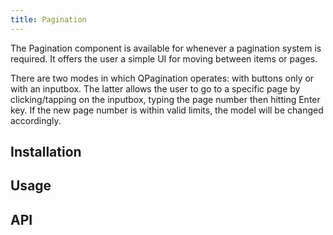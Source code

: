 ```yaml
---
title: Pagination
---
```

The Pagination component is available for whenever a pagination system is required. It offers the user a simple UI for moving between items or pages.

There are two modes in which QPagination operates: with buttons only or with an inputbox. The latter allows the user to go to a specific page by clicking/tapping on the inputbox, typing the page number then hitting Enter key. If the new page number is within valid limits, the model will be changed accordingly.

## Installation
<doc-installation components="QPagination" />

## Usage
<doc-example title="Standard" file="QPagination/Standard" />
<doc-example title="With input" file="QPagination/Input" />
<doc-example title="Maximum pages shown" file="QPagination/MaxPages" />
<doc-example title="Removing ellipses" file="QPagination/Ellipses" />
<doc-example title="With boundary numbers" file="QPagination/BoundaryNumbers" />
<doc-example title="With boundary links" file="QPagination/BoundaryLinks" />
<doc-example title="With direction links" file="QPagination/DirectionLinks" />

## API
<doc-api file="QPagination" />
